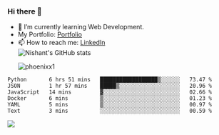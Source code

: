 ### Hi there 👋

<!--
**phoenixx1/phoenixx1** is a ✨ _special_ ✨ repository because its `README.md` (this file) appears on your GitHub profile.

Here are some ideas to get you started:

- 🔭 I’m currently working on ...
- 🌱 I’m currently learning ...
- 👯 I’m looking to collaborate on ...
- 🤔 I’m looking for help with ...
- 💬 Ask me about ...
- 📫 How to reach me: ...
- 😄 Pronouns: ...
- ⚡ Fun fact: ...
-->
- 🌱 I’m currently learning Web Development.
- My Portfolio: [Portfolio](https://phoenixx1.github.io/)
- 📫 How to reach me: [LinkedIn](https://www.linkedin.com/in/nishant-saxena-2609/)  
![Nishant's GitHub stats](https://github-readme-stats.vercel.app/api?username=phoenixx1&count_private=true)<p><img align="center" src="https://github-readme-streak-stats.herokuapp.com/?user=phoenixx1&" alt="phoenixx1" /></p>  
<!--START_SECTION:waka-->

```text
Python       6 hrs 51 mins   ██████████████████▒░░░░░░   73.47 %
JSON         1 hr 57 mins    █████▒░░░░░░░░░░░░░░░░░░░   20.96 %
JavaScript   14 mins         ▓░░░░░░░░░░░░░░░░░░░░░░░░   02.66 %
Docker       6 mins          ▒░░░░░░░░░░░░░░░░░░░░░░░░   01.23 %
YAML         5 mins          ▒░░░░░░░░░░░░░░░░░░░░░░░░   00.97 %
Text         3 mins          ░░░░░░░░░░░░░░░░░░░░░░░░░   00.59 %
```

<!--END_SECTION:waka-->

![](https://komarev.com/ghpvc/?username=phoenixx1&style=plastic)

<!-- ![Visitor Count](https://profile-counter.glitch.me/phoenixx1/count.svg) -->
